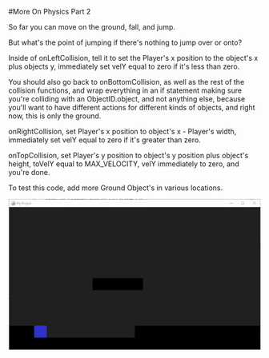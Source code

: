 #More On Physics Part 2

So far you can move on the ground, fall, and jump.

But what's the point of jumping if there's nothing to jump over or onto?

Inside of onLeftCollision, tell it to set the Player's x position to the object's x plus objects y, immediately set velY equal to zero if it's less than zero.

You should also go back to onBottomCollision, as well as the rest of the collision functions, and wrap everything in an if statement making sure you're colliding with an ObjectID.object, and not anything else, because you'll want to have different actions for different kinds of objects, and right now, this is only the ground.

onRightCollision, set Player's x position to object's x - Player's width, immediately set velY equal to zero if it's greater than zero.

onTopCollision, set Player's y position to object's y position plus object's height, toVelY equal to MAX_VELOCITY, velY immediately to zero, and you're done.

To test this code, add more Ground Object's in various locations.

![Screenshot](https://raw.githubusercontent.com/JediBurrell/neo/master/documentation/images/collision.gif)